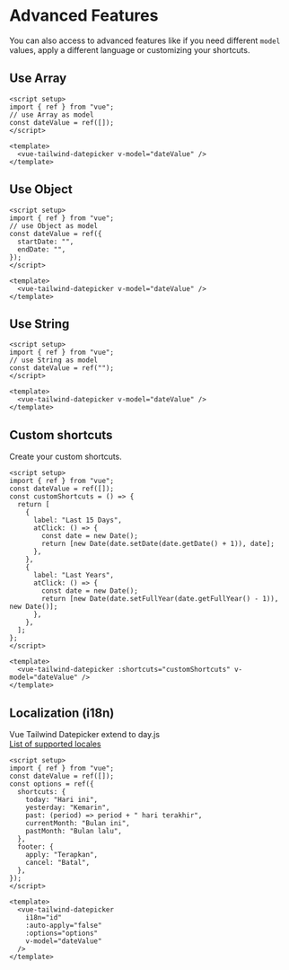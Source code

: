 <script setup>
  import DemoLayout from './DemoLayout.vue'
  import VueTailwindDatePicker from '../src/VueTailwindDatePicker.vue'
  import { ref } from 'vue'

  const dateValue1 = ref([])
  const dateValue2 = ref({
    startDate: '',
    endDate: ''
  })
  const dateValue3 = ref('')
  const dateValue4 = ref([])
  const dateValue5 = ref([])
  const customShortcuts = () => {
    return [
      {
        label: 'Last 15 Days',
        atClick: () => {
          const date = new Date();
          return [
            new Date(date.setDate(date.getDate() - 14)), 
            new Date()
          ];
        }
      },
      {
        label: 'Last Years',
        atClick: () => {
          const date = new Date();
          return [
            new Date(date.setFullYear(date.getFullYear() - 1)),
            new Date()
          ];
        }
      }
    ];
  }
  const options = ref({
    shortcuts: {
      today: 'Hari ini',
      yesterday: 'Kemarin',
      past: period => period + ' hari terakhir',
      currentMonth: 'Bulan ini',
      pastMonth: 'Bulan lalu'
    },
    footer: {
      apply: 'Terapkan',
      cancel: 'Batal'
    }
  })
</script>

# Advanced Features

You can also access to advanced features like if you need different `model` values, apply a different language or customizing your shortcuts.

## Use Array

<DemoLayout>
  <VueTailwindDatePicker
    v-model="dateValue1"
  ></VueTailwindDatePicker>
</DemoLayout>

```vue
<script setup>
import { ref } from "vue";
// use Array as model
const dateValue = ref([]);
</script>

<template>
  <vue-tailwind-datepicker v-model="dateValue" />
</template>
```

## Use Object

<DemoLayout>
  <VueTailwindDatePicker
    v-model="dateValue2"
  ></VueTailwindDatePicker>
</DemoLayout>

```vue
<script setup>
import { ref } from "vue";
// use Object as model
const dateValue = ref({
  startDate: "",
  endDate: "",
});
</script>

<template>
  <vue-tailwind-datepicker v-model="dateValue" />
</template>
```

## Use String

<DemoLayout>
  <VueTailwindDatePicker
    v-model="dateValue3"
  ></VueTailwindDatePicker>
</DemoLayout>

```vue
<script setup>
import { ref } from "vue";
// use String as model
const dateValue = ref("");
</script>

<template>
  <vue-tailwind-datepicker v-model="dateValue" />
</template>
```

## Custom shortcuts

Create your custom shortcuts.

<DemoLayout>
  <VueTailwindDatePicker
    :shortcuts="customShortcuts"
    v-model="dateValue4"
  ></VueTailwindDatePicker>
</DemoLayout>

```vue
<script setup>
import { ref } from "vue";
const dateValue = ref([]);
const customShortcuts = () => {
  return [
    {
      label: "Last 15 Days",
      atClick: () => {
        const date = new Date();
        return [new Date(date.setDate(date.getDate() + 1)), date];
      },
    },
    {
      label: "Last Years",
      atClick: () => {
        const date = new Date();
        return [new Date(date.setFullYear(date.getFullYear() - 1)), new Date()];
      },
    },
  ];
};
</script>

<template>
  <vue-tailwind-datepicker :shortcuts="customShortcuts" v-model="dateValue" />
</template>
```

## Localization (i18n)

Vue Tailwind Datepicker extend to day.js<br>
[List of supported locales](https://github.com/iamkun/dayjs/tree/dev/src/locale)

<DemoLayout>
  <VueTailwindDatePicker
    i18n="fr"
    :auto-apply="false"
    :options="options"
    v-model="dateValue5"
  ></VueTailwindDatePicker>
</DemoLayout>

```vue
<script setup>
import { ref } from "vue";
const dateValue = ref([]);
const options = ref({
  shortcuts: {
    today: "Hari ini",
    yesterday: "Kemarin",
    past: (period) => period + " hari terakhir",
    currentMonth: "Bulan ini",
    pastMonth: "Bulan lalu",
  },
  footer: {
    apply: "Terapkan",
    cancel: "Batal",
  },
});
</script>

<template>
  <vue-tailwind-datepicker
    i18n="id"
    :auto-apply="false"
    :options="options"
    v-model="dateValue"
  />
</template>
```
